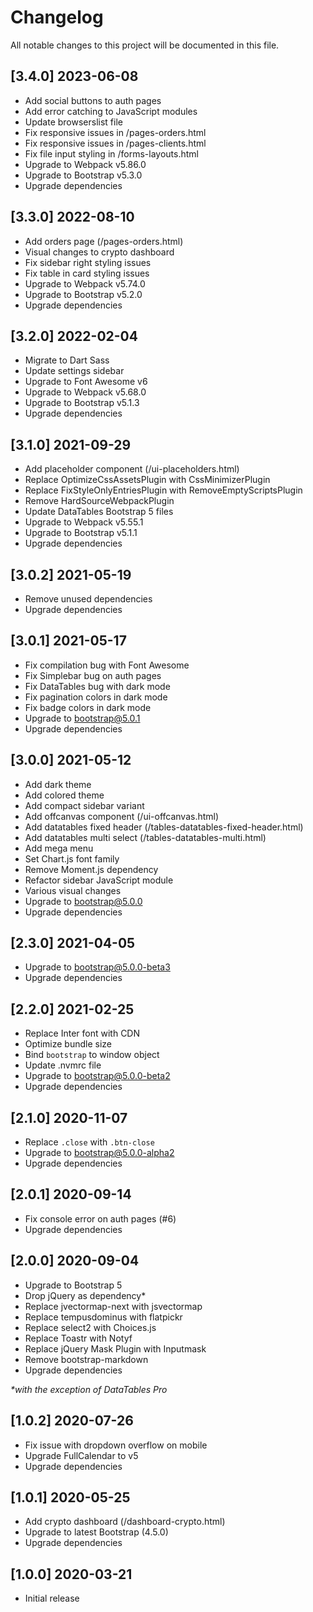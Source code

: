 # Changelog

All notable changes to this project will be documented in this file.

## [3.4.0] 2023-06-08

- Add social buttons to auth pages
- Add error catching to JavaScript modules
- Update browserslist file
- Fix responsive issues in /pages-orders.html
- Fix responsive issues in /pages-clients.html
- Fix file input styling in /forms-layouts.html
- Upgrade to Webpack v5.86.0
- Upgrade to Bootstrap v5.3.0
- Upgrade dependencies

## [3.3.0] 2022-08-10

- Add orders page (/pages-orders.html)
- Visual changes to crypto dashboard
- Fix sidebar right styling issues
- Fix table in card styling issues
- Upgrade to Webpack v5.74.0
- Upgrade to Bootstrap v5.2.0
- Upgrade dependencies

## [3.2.0] 2022-02-04

- Migrate to Dart Sass
- Update settings sidebar
- Upgrade to Font Awesome v6
- Upgrade to Webpack v5.68.0
- Upgrade to Bootstrap v5.1.3
- Upgrade dependencies

## [3.1.0] 2021-09-29

- Add placeholder component (/ui-placeholders.html)
- Replace OptimizeCssAssetsPlugin with CssMinimizerPlugin
- Replace FixStyleOnlyEntriesPlugin with RemoveEmptyScriptsPlugin
- Remove HardSourceWebpackPlugin
- Update DataTables Bootstrap 5 files
- Upgrade to Webpack v5.55.1
- Upgrade to Bootstrap v5.1.1
- Upgrade dependencies

## [3.0.2] 2021-05-19

- Remove unused dependencies
- Upgrade dependencies

## [3.0.1] 2021-05-17

- Fix compilation bug with Font Awesome
- Fix Simplebar bug on auth pages
- Fix DataTables bug with dark mode
- Fix pagination colors in dark mode
- Fix badge colors in dark mode
- Upgrade to bootstrap@5.0.1
- Upgrade dependencies

## [3.0.0] 2021-05-12

- Add dark theme
- Add colored theme
- Add compact sidebar variant
- Add offcanvas component (/ui-offcanvas.html)
- Add datatables fixed header (/tables-datatables-fixed-header.html)
- Add datatables multi select (/tables-datatables-multi.html)
- Add mega menu
- Set Chart.js font family
- Remove Moment.js dependency
- Refactor sidebar JavaScript module
- Various visual changes
- Upgrade to bootstrap@5.0.0
- Upgrade dependencies

## [2.3.0] 2021-04-05

- Upgrade to bootstrap@5.0.0-beta3
- Upgrade dependencies

## [2.2.0] 2021-02-25

- Replace Inter font with CDN
- Optimize bundle size
- Bind `bootstrap` to window object
- Update .nvmrc file
- Upgrade to bootstrap@5.0.0-beta2
- Upgrade dependencies

## [2.1.0] 2020-11-07

- Replace `.close` with `.btn-close`
- Upgrade to bootstrap@5.0.0-alpha2
- Upgrade dependencies

## [2.0.1] 2020-09-14

- Fix console error on auth pages (#6)
- Upgrade dependencies

## [2.0.0] 2020-09-04

- Upgrade to Bootstrap 5
- Drop jQuery as dependency*
- Replace jvectormap-next with jsvectormap
- Replace tempusdominus with flatpickr
- Replace select2 with Choices.js
- Replace Toastr with Notyf
- Replace jQuery Mask Plugin with Inputmask
- Remove bootstrap-markdown
- Upgrade dependencies

_*with the exception of DataTables Pro_

## [1.0.2] 2020-07-26

- Fix issue with dropdown overflow on mobile
- Upgrade FullCalendar to v5
- Upgrade dependencies

## [1.0.1] 2020-05-25

- Add crypto dashboard (/dashboard-crypto.html)
- Upgrade to latest Bootstrap (4.5.0)
- Upgrade dependencies

## [1.0.0] 2020-03-21

- Initial release
